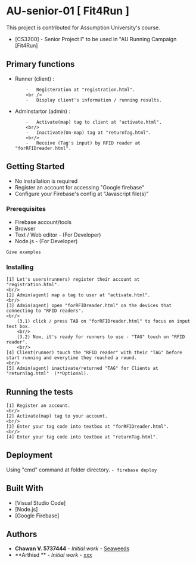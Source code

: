 
# AU-senior-01 [ Fit4Run ]
This project is contributed for Assumption University's course. <br/>
-	[CS3200] - Senior Project I" to be used in "AU Running Campaign [Fit4Run] 

##	Primary functions
-	Runner (client) :
	```
		-	Registeration at "registration.html".
		<br />
		-	Display client's information / running results.
	```
-	Adminstartor (admin)	:	
	```
		-	Activate(map) tag to client at "activate.html".
		<br/>
		-	Inactivate(Un-map) tag at "returnTag.html".
		<br/>
		-	Receive (Tag's input) by RFID reader at "forRFIDreader.html".
	```
	
## Getting Started

-	No installation is required
-	Register an account for accessing "Google firebase"
-	Configure your Firebase's config at "Javascript file(s)"

### Prerequisites
-	Firebase account/tools
-	Browser
-	Text / Web editor - (For Developer)
-	Node.js	- (For Developer)

```
Give examples
```

### Installing
```
[1] Let's users(runners) register their account at "registration.html".
<br/>
[2] Admin(agent) map a tag to user at "activate.html".
<br/>
[3] Admin(agent) open "forRFIDreader.html" on the devices that connecting to "RFID readers".
<br/>
	(3.1) click / press TAB on "forRFIDreader.html" to focus on input text box.
	<br/>
	(3.2) Now, it's ready for runners to use - "TAG" touch on "RFID reader".
	<br/>
[4] Client(runner) touch the "RFID reader" with their "TAG" before start running and everytime they reached a round.
<br/>
[5] Admin(agent) inactivate/returned "TAG" for Clients at "returnTag.html"  (**Optional).

```

## Running the tests
```
[1] Register an account.
<br/>
[2] Activate(map) tag to your account.
<br/>
[3] Enter your tag code into textbox at "forRFIDreader.html".
<br/>
[4] Enter your tag code into textbox at "returnTag.html".
```
## Deployment

Using "cmd" command at folder directory.
	```
	- firebase deploy
	```

## Built With

* [Visual Studio Code]
* [Node.js]
* [Google Firebase]

## Authors

* **Chawan V. 5737444** - *Initial work* - [Seaweeds](https://github.com/chawanvtp/AU-senior-01)
* **Arthisd ** - *Initial work* - [xxx](https://github.com/chawanvtp/AU-senior-01)
